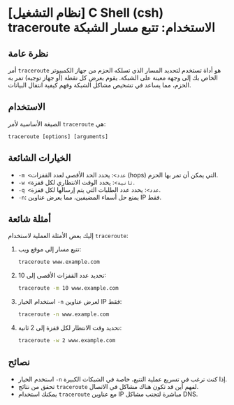 # [نظام التشغيل] C Shell (csh) traceroute الاستخدام: تتبع مسار الشبكة

## نظرة عامة
أمر `traceroute` هو أداة تستخدم لتحديد المسار الذي تسلكه الحزم من جهاز الكمبيوتر الخاص بك إلى وجهة معينة على الشبكة. يقوم بعرض كل نقطة (أو جهاز توجيه) تمر به الحزم، مما يساعد في تشخيص مشاكل الشبكة وفهم كيفية انتقال البيانات.

## الاستخدام
الصيغة الأساسية لأمر `traceroute` هي:

```
traceroute [options] [arguments]
```

## الخيارات الشائعة
- `-m <عدد>`: يحدد الحد الأقصى لعدد القفزات (hops) التي يمكن أن تمر بها الحزم.
- `-w <ثانية>`: يحدد الوقت الانتظاري لكل قفزة.
- `-q <عدد>`: يحدد عدد الطلبات التي يتم إرسالها لكل قفزة.
- `-n`: يمنع حل أسماء المضيفين، مما يعرض عناوين IP فقط.

## أمثلة شائعة
إليك بعض الأمثلة العملية لاستخدام `traceroute`:

1. تتبع مسار إلى موقع ويب:
   ```bash
   traceroute www.example.com
   ```

2. تحديد عدد القفزات الأقصى إلى 10:
   ```bash
   traceroute -m 10 www.example.com
   ```

3. استخدام الخيار `-n` لعرض عناوين IP فقط:
   ```bash
   traceroute -n www.example.com
   ```

4. تحديد وقت الانتظار لكل قفزة إلى 2 ثانية:
   ```bash
   traceroute -w 2 www.example.com
   ```

## نصائح
- استخدم الخيار `-n` إذا كنت ترغب في تسريع عملية التتبع، خاصة في الشبكات الكبيرة.
- تحقق من نتائج `traceroute` لفهم أين قد تكون هناك مشاكل في الاتصال.
- يمكنك استخدام `traceroute` مع عناوين IP مباشرة لتجنب مشاكل DNS.